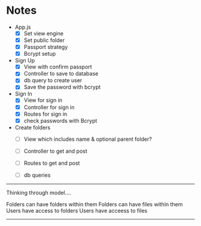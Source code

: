 # Notes

- App.js
  - [x] Set view engine
  - [x] Set public folder
  - [x] Passport strategy
  - [x] Bcrypt setup

- Sign Up
  - [x] View with confirm passport
  - [x] Controller to save to database
  - [x] db query to create user
  - [x] Save the password with bcrypt

- Sign In
  - [x] View for sign in
  - [x] Controller for sign in
  - [x] Routes for sign in
  - [x] check passwords with Bcrypt

- Create folders
  - [ ] View which includes name & optional parent folder? 
  - [ ] Controller to get and post
  - [ ] Routes to get and post
  - [ ] db queries


------

Thinking through model....

Folders can have folders within them
Folders can have files within them
Users have access to folders
Users have acceess to files


------
